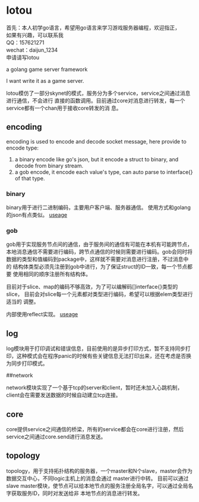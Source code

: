 # lotou

首先：本人初学go语言，希望用go语言来学习游戏服务器编程，欢迎指正，  
如果有兴趣，可以联系我  
QQ：157621271  
wechat：daijun_1234  
申请请写lotou  

a golang game server framework

I want write it as a game server.

lotou模仿了一部分skynet的模式，服务分为多个service，service之间通过消息进行通信，不会进行
直接的函数调用。目前通过core对消息进行转发，每一个service都有一个chan用于接收core转发的消
息。

## encoding

encoding is used to encode and decode socket message, here provide to encode type:  
1. a binary encode like go's json, but it encode a struct to binary, and decode from binary stream.  
2. a gob encode, it encode each value's type, can auto parse to interface{} of that type.  

### binary
binary用于进行二进制编码，主要用户客户端、服务器通信。
使用方式和golang的json有点类似。
 [useage](https://github.com/sydnash/lotou/blob/master/encoding/binary/binary_test.go)

### gob
gob用于实现服务节点间的通信，由于服务间的通信有可能在本机有可能跨节点，
本地消息通信不需要进行编码，跨节点通信的时候则需要进行编码。gob会同时将
数据的类型和值编码到package中，这样就不需要对消息进行注册，不过消息中的
结构体类型必须先注册到gob中进行，为了保证struct的ID一致，每一个节点都要
使用相同的顺序注册所有结构体。

目前对于slice、map的编码不够高效，为了可以编解码[]interface{}类型的slice，
目前会对slice每一个元素都对类型进行编码，希望可以根据elem类型进行适当的
调整。

内部使用reflect实现。
 [useage](https://github.com/sydnash/lotou/blob/master/encoding/gob/type_test.go)
	
## log

log模块用于打印调试和错误信息，目前使用的是异步打印方式，暂不支持同步打印，这种模式会在程序panic的时候有些关键信息无法打印出来，还在考虑是否换为同步打印模式。

##network

network模块实现了一个基于tcp的server和client，暂时还未加入心跳机制，client会在需要发送数据的时候自动建立tcp连接。

## core

core提供service之间通信的桥梁，所有的service都会在core进行注册，然后service之间通过core.send进行消息发送。

## topology

topology，用于支持拓扑结构的服务器，一个master和N个slave，master会作为数据交互中心，不同logic主机上的消息会通过  master进行中转。
目前可以通过slave master模块，使节点可以给本地节点的服务注册全局名字，可以通过全局名字获取服务ID，同时对发送给非
本地节点的消息进行转发。
